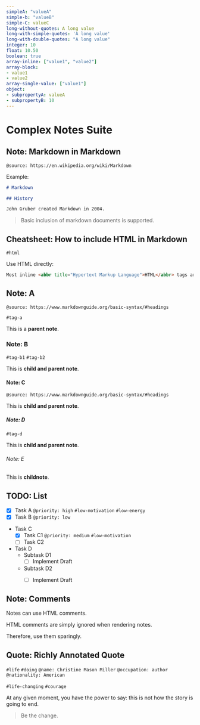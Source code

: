 ```yaml
---
simpleA: "valueA"
simple-b: "valueB"
simple-C: valueC
long-without-quotes: A long value
long-with-simple-quotes: 'A long value'
long-with-double-quotes: "A long value"
integer: 10
float: 10.50
boolean: true
array-inline: ["value1", "value2"]
array-block:
- value1
- value2
array-single-value: ["value1"]
object:
- subpropertyA: valueA
- subpropertyB: 10
---
```


# Complex Notes Suite

<!--
A comment that is not considered as part of the notes
-->

## Note: Markdown in Markdown

`@source: https://en.wikipedia.org/wiki/Markdown`

Example:

```md
# Markdown

## History

John Gruber created Markdown in 2004.
```

> Basic inclusion of markdown documents is supported.


## Cheatsheet: How to include HTML in Markdown

`#html`

Use HTML directly:

```md
Most inline <abbr title="Hypertext Markup Language">HTML</abbr> tags are supported.
```


## Note: A

`@source: https://www.markdownguide.org/basic-syntax/#headings`

`#tag-a`

This is a **parent note**.

### Note: B

`#tag-b1` `#tag-b2`

This is **child and parent note**.

#### Note: C

`@source: https://www.markdownguide.org/basic-syntax/#headings`

This is **child and parent note**.

##### Note: D

`#tag-d`

This is **child and parent note**.

###### Note: E

This is **childnote**.


## TODO: List

* [x] Task A `@priority: high` `#low-motivation` `#low-energy`
* [x] Task B `@priority: low`
* Task C
  * [x] Task C1 `@priority: medium` `#low-motivation`
  * [ ] Task C2
* Task D
  * Subtask D1
    * [ ] Implement Draft
  * Subtask D2
    * [ ] Implement Draft


## Note: Comments

Notes can use HTML comments.

<!-- a single line comment -->

HTML comments are simply ignored when rendering notes.

<!--
A multi-line
comment.
-->

Therefore, use them sparingly.


## Quote: Richly Annotated Quote

`#life` `#doing`
`@name: Christine Mason Miller`
`@occupation: author` `@nationality: American`

`#life-changing`
`#courage`

At any given moment, you have the power to say: this is not how the story is going to end.

> Be the change.
